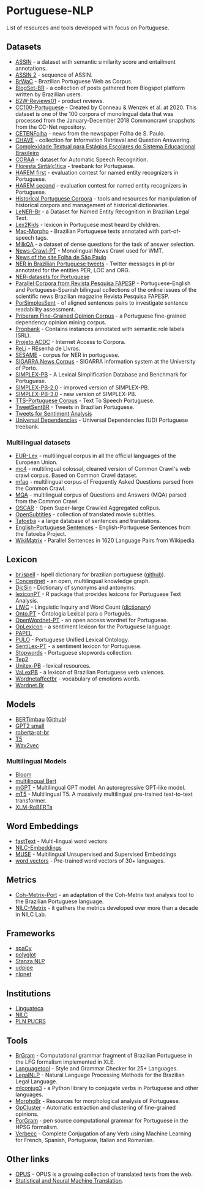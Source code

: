 # Portuguese-NLP
<!--
![Visitor Badge](https://visitor-badge.laobi.icu/badge?page_id=ajdavidl.Portuguese-NLP)
-->

List of resources and tools developed with focus on Portuguese.

## Datasets

- [ASSIN](http://nilc.icmc.usp.br/assin/) - a dataset with semantic similarity score and entailment annotations.
- [ASSIN 2](https://sites.google.com/view/assin2) - sequence of ASSIN.
- [BrWaC](https://www.inf.ufrgs.br/pln/wiki/index.php?title=BrWaC) - Brazilian Portuguese Web as Corpus.
- [BlogSet-BR](https://www.inf.pucrs.br/linatural/wordpress/recursos-e-ferramentas/blogset-br-english/) - a collection of posts gathered from Blogspot platform written by Brazillian users.
- [B2W-Reviews01](https://github.com/americanas-tech/b2w-reviews01) - product reviews.
- [CC100-Portuguese](https://autonlp.ai/datasets/cc100-portuguese) - Created by Conneau & Wenzek et al. at 2020. This dataset is one of the 100 corpora of monolingual data that was processed from the January-December 2018 Commoncrawl snapshots from the CC-Net repository. 
- [CETENFolha](https://www.linguateca.pt/cetenfolha/index_info.html) - news from the newspaper Folha de S. Paulo.
- [CHAVE](https://www.linguateca.pt/CHAVE/) - collection for Information Retrieval and Question Answering.
- [Complexidade Textual para Estágios Escolares do Sistema Educacional Brasileiro](https://github.com/gazzola/corpus_readability_nlp_portuguese)
- [CORAA](https://github.com/nilc-nlp/CORAA) - dataset for Automatic Speech Recognition.
- [Floresta Sintá(c)tica](https://www.linguateca.pt/Floresta/) - treebank for Portuguese.
- [HAREM first](https://www.linguateca.pt/primeiroHAREM/harem_coleccaodourada_en.html) - evaluation contest for named entity recognizers in Portuguese.
- [HAREM second](https://www.linguateca.pt/HAREM/) - evaluation contest for named entity recognizers in Portuguese.
- [Historical Portuguese Corpora](http://www.nilc.icmc.usp.br/nilc/projects/hpc/) - tools and resources for manipulation of historical corpora and management of historical dictionaries.
- [LeNER-Br](https://github.com/peluz/lener-br) - a Dataset for Named Entity Recognition in Brazilian Legal Text.
- [Lex2Kids](http://www.nilc.icmc.usp.br/leg2kids/) - lexicon in Portuguese most heard by children.
- [Mac-Morpho](http://www.nilc.icmc.usp.br/macmorpho/) - Brazilian Portuguese texts annotated with part-of-speech tags.
- [MilkQA](http://www.nilc.icmc.usp.br/nilc/index.php/milkqa/) - a dataset of dense questions for the task of answer selection.
- [News-Crawl-PT](https://data.statmt.org/news-crawl/pt/) - Monolingual News Crawl used for WMT.
- [News of the site Folha de São Paulo](https://www.kaggle.com/datasets/marlesson/news-of-the-site-folhauol)
- [NER in Brazilian Portuguese tweets](https://www.kaggle.com/datasets/rafaelperes/ner-in-brazilian-portuguese-tweets) - Twitter messages in pt-br annotated for the entities PER, LOC and ORG.
- [NER-datasets for Portuguese](https://github.com/davidsbatista/NER-datasets/tree/master/Portuguese)
- [Parallel Corpora from Revista Pesquisa FAPESP](http://www.nilc.icmc.usp.br/nilc/tools/Fapesp%20Corpora.htm) - Portuguese-English and Portuguese-Spanish bilingual collections of the online issues of the scientific news Brazilian magazine Revista Pesquisa FAPESP.
- [PorSimplesSent](https://github.com/sidleal/porsimplessent) - of aligned sentences pairs to investigate sentence readability assessment.
- [Priberam Fine-Grained Opinion Corpus](http://labs.priberam.pt/Resources/Fine-Grained-Opinion-Corpus.aspx) - a Portuguese fine-grained dependency opinion mining corpus.
- [Propbank](http://143.107.183.175:21380/portlex/index.php/en/downloadsingl) - Contains instances annotated with semantic role labels (SRL). 
- [Projeto ACDC](https://www.linguateca.pt/ACDC/) - Internet Access to Corpora.
- [ReLi](https://www.linguateca.pt/Repositorio/ReLi/) - REsenha de LIvros.
- [SESAME](https://sesame-pt.github.io/) - corpus for NER in portuguese.
- [SIGARRA News Corpus](https://rdm.inesctec.pt/dataset/cs-2017-004) - SIGARRA information system at the University of Porto.
- [SIMPLEX-PB](https://github.com/nathanshartmann/SIMPLEX-PB) - A Lexical Simplification Database and Benchmark for Portuguese.
- [SIMPLEX-PB-2.0](https://github.com/nathanshartmann/simplex-pb-2.0) - improved version of SIMPLEX-PB.
- [SIMPLEX-PB-3.0](https://github.com/nathanshartmann/simplex-pb-3.0) - new version of SIMPLEX-PB.
- [TTS-Portuguese Corpus](https://github.com/Edresson/TTS-Portuguese-Corpus) - Text To Speech Portuguese.
- [TweetSentBR](https://bitbucket.org/HBrum/tweetsentbr/src/master/) - Tweets in Brazilian Portuguese.
- [Tweets for Sentiment Analysis](https://www.kaggle.com/datasets/augustop/portuguese-tweets-for-sentiment-analysis)
- [Universal Dependencies](https://github.com/UniversalDependencies/UD_Portuguese-Bosque) - Universal Dependencies (UD) Portuguese treebank.


### Multilingual datasets

- [EUR-Lex](https://www.sketchengine.eu/eurlex-corpus/) - multilingual corpus in all the official languages of the European Union.
- [mc4](https://huggingface.co/datasets/mc4/viewer/pt/train) - multilingual colossal, cleaned version of Common Crawl's web crawl corpus. Based on Common Crawl dataset.
- [mfaq](https://huggingface.co/datasets/clips/mfaq) - multilingual corpus of Frequently Asked Questions parsed from the Common Crawl.
- [MQA](https://huggingface.co/datasets/clips/mqa) - multilingual corpus of Questions and Answers (MQA) parsed from the Common Crawl.
- [OSCAR](https://oscar-corpus.com/) - Open Super-large Crawled Aggregated coRpus.
- [OpenSubtitles](https://opus.nlpl.eu/OpenSubtitles.php) - collection of translated movie subtitles.
- [Tatoeba](https://tatoeba.org/en/downloads) - a large database of sentences and translations. 
- [English-Portuguese Sentences](http://www.manythings.org/bilingual/por/) - English-Portuguese Sentences from the Tatoeba Project.
- [WikiMatrix](https://github.com/facebookresearch/LASER/tree/main/tasks/WikiMatrix) - Parallel Sentences in 1620 Language Pairs from Wikipedia.

## Lexicon

- [br.ispell](https://www.ime.usp.br/~ueda/br.ispell/summary.html) - Ispell dictionary for brazilian portuguese ([github](https://github.com/fititnt/br.ispell-dicionario-portugues-brasileiro)).
- [Conceptnet](https://conceptnet.io/) - an open, multilingual knowledge graph.
- [DicSin](https://github.com/fititnt/DicSin-dicionario-sinonimos-portugues-brasileiro) - Dictionary of synonyms and antonyms.
- [lexiconPT](https://github.com/sillasgonzaga/lexiconPT) - R package that provides lexicons for Portuguese Text Analysis.
- [LIWC](http://nilc.icmc.usp.br/portlex/index.php/en/liwc) - Linguistic Inquiry and Word Count ([dictionary](https://sites.icmc.usp.br/sandra/LIWC/LIWC2007_Portugues_win.dic))
- [Onto.PT](http://ontopt.dei.uc.pt/) - Ontologia Lexical para o Português.
- [OpenWordnet-PT](https://github.com/own-pt/openWordnet-PT) - an open access wordnet for Portuguese.
- [OpLexicon](https://www.inf.pucrs.br/linatural/wordpress/recursos-e-ferramentas/oplexicon/) - a sentiment lexicon for the Portuguese language.
- [PAPEL](https://www.linguateca.pt/PAPEL/)
- [PULO](http://wordnet.pt/) - Portuguese Unified Lexical Ontology.
- [SentiLex-PT](http://b2find.eudat.eu/dataset/b6bd16c2-a8ab-598f-be41-1e7aeecd60d3) - a sentiment lexicon for Portuguese.
- [Stopwords](https://github.com/stopwords-iso/stopwords-pt) - Portuguese stopwords collection.
- [Tep2](http://www.nilc.icmc.usp.br/tep2/)
- [Unitex-PB](http://www.nilc.icmc.usp.br/nilc/projects/unitex-pb/web/dicionarios.html) - lexical resources.
- [VaLexPB](https://github.com/jessemourao/VaLexPB) - a lexicon of Brazilian Portuguese verb valences.
- [Wordnetaffectbr](https://www.inf.pucrs.br/linatural/wordpress/recursos-e-ferramentas/wordnetaffectbr/) - vocabulary of emotions words.
- [Wordnet.Br](http://www.nilc.icmc.usp.br/wordnetbr/)

## Models

- [BERTimbau](https://huggingface.co/neuralmind/bert-base-portuguese-cased) ([Github](https://github.com/neuralmind-ai/portuguese-bert))
- [GPT2 small](https://huggingface.co/pierreguillou/gpt2-small-portuguese)
- [roberta-pt-br](https://huggingface.co/josu/roberta-pt-br)
- [T5](https://github.com/unicamp-dl/PTT5)
- [Wav2vec](https://huggingface.co/jonatasgrosman/wav2vec2-large-xlsr-53-portuguese)

### Multilingual Models

- [Bloom](https://huggingface.co/bigscience/bloom)
- [multilingual Bert](https://huggingface.co/bert-base-multilingual-cased)
- [mGPT](https://huggingface.co/sberbank-ai/mGPT) - Multilingual GPT model. An autoregressive GPT-like model.
- [mT5](https://huggingface.co/google/mt5-base) - Multilingual T5. A massively multilingual pre-trained text-to-text transformer.
- [XLM-RoBERTa](https://huggingface.co/xlm-roberta-base)

## Word Embeddings

- [fastText](https://fasttext.cc/docs/en/crawl-vectors.html) - Multi-lingual word vectors
- [NILC-Embeddings](http://www.nilc.icmc.usp.br/embeddings)
- [MUSE](https://github.com/facebookresearch/MUSE) - Multilingual Unsupervised and Supervised Embeddings
- [word vectors](https://github.com/Kyubyong/wordvectors) - Pre-trained word vectors of 30+ languages.

## Metrics

- [Coh-Metrix-Port](https://github.com/nilc-nlp/coh-metrix-port) - an adaptation of the Coh-Metrix text analysis tool to the Brazilian Portuguese language.
- [NILC-Metrix](https://github.com/sidleal/nilcmetrix) - it gathers the metrics developed over more than a decade in NILC Lab.

## Frameworks

- [spaCy](https://spacy.io/models/pt)
- [polyglot](https://github.com/aboSamoor/polyglot)
- [Stanza NLP](https://stanfordnlp.github.io/stanza/available_models.html)
- [udpipe](https://github.com/bnosac/udpipe)
- [nlpnet](http://nilc.icmc.usp.br/nlpnet/)

## Institutions

- [Linguateca](https://www.linguateca.pt/)
- [NILC](http://www.nilc.icmc.usp.br/nilc/index.php)
- [PLN PUCRS](https://www.inf.pucrs.br/linatural/wordpress/)

## Tools

- [BrGram](https://github.com/LR-POR/BrGram) - Computational grammar fragment of Brazilian Portuguese in the LFG formalism implemented in XLE.
- [Languagetool](https://github.com/languagetool-org/languagetool) - Style and Grammar Checker for 25+ Languages.
- [LegalNLP](https://github.com/felipemaiapolo/legalnlp) - Natural Language Processing Methods for the Brazilian Legal Language.
- [mlconjug3](https://github.com/SekouDiaoNlp/mlconjug3) - a Python library to conjugate verbs in Portuguese and other languages.
- [MorphoBr](https://github.com/LR-POR/MorphoBr) - Resources for morphological analysis of Portuguese.
- [OpCluster](https://github.com/franciellevargas/Opcluster) - Automatic extraction and clustering of fine-grained opinions.
- [PorGram](https://github.com/LR-POR/PorGram) - pen source computational grammar for Portuguese in the HPSG formalism.
- [Verbecc](https://github.com/bretttolbert/verbecc) - Complete Conjugation of any Verb using Machine Learning for French, Spanish, Portuguese, Italian and Romanian.

## Other links

- [OPUS](https://opus.nlpl.eu/) - OPUS is a growing collection of translated texts from the web. 
- [Statistical and Neural Machine Translation](https://statmt.org/).
